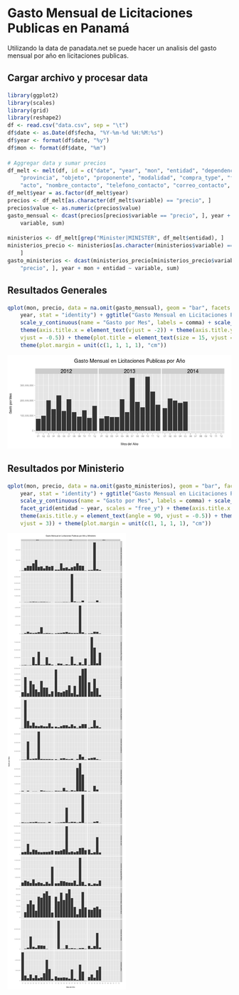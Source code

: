 # Gasto Mensual de Licitaciones Publicas en Panamá
Utilizando la data de panadata.net se puede hacer un analisis del gasto mensual por año en licitaciones publicas.


## Cargar archivo y procesar data

```r
library(ggplot2)
library(scales)
library(grid)
library(reshape2)
df <- read.csv("data.csv", sep = "\t")
df$date <- as.Date(df$fecha, "%Y-%m-%d %H:%M:%s")
df$year <- format(df$date, "%y")
df$mon <- format(df$date, "%m")

# Aggregar data y sumar precios
df_melt <- melt(df, id = c("date", "year", "mon", "entidad", "dependencia", 
    "provincia", "objeto", "proponente", "modalidad", "compra_type", "fecha", 
    "acto", "nombre_contacto", "telefono_contacto", "correo_contacto", "unidad"))
df_melt$year = as.factor(df_melt$year)
precios <- df_melt[as.character(df_melt$variable) == "precio", ]
precios$value <- as.numeric(precios$value)
gasto_mensual <- dcast(precios[precios$variable == "precio", ], year + mon ~ 
    variable, sum)

ministerios <- df_melt[grep("Minister|MINISTER", df_melt$entidad), ]
ministerios_precio <- ministerios[as.character(ministerios$variable) == "precio", 
    ]
gasto_ministerios <- dcast(ministerios_precio[ministerios_precio$variable == 
    "precio", ], year + mon + entidad ~ variable, sum)
```


## Resultados Generales

```r
qplot(mon, precio, data = na.omit(gasto_mensual), geom = "bar", facets = . ~ 
    year, stat = "identity") + ggtitle("Gasto Mensual en Licitaciones Publicas por Año") + 
    scale_y_continuous(name = "Gasto por Mes", labels = comma) + scale_x_discrete(name = "Mes del Año") + 
    theme(axis.title.x = element_text(vjust = -2)) + theme(axis.title.y = element_text(angle = 90, 
    vjust = -0.5)) + theme(plot.title = element_text(size = 15, vjust = 3)) + 
    theme(plot.margin = unit(c(1, 1, 1, 1), "cm"))
```

![plot of chunk gastomensual](figure/gastomensual.png) 

## Resultados por Ministerio

```r
qplot(mon, precio, data = na.omit(gasto_ministerios), geom = "bar", facets = entidad ~ 
    year, stat = "identity") + ggtitle("Gasto Mensual en Licitaciones Publicas por Año y Ministerio") + 
    scale_y_continuous(name = "Gasto por Mes", labels = comma) + scale_x_discrete(name = "Mes del Año") + 
    facet_grid(entidad ~ year, scales = "free_y") + theme(axis.title.x = element_text(vjust = -2)) + 
    theme(axis.title.y = element_text(angle = 90, vjust = -0.5)) + theme(plot.title = element_text(size = 15, 
    vjust = 3)) + theme(plot.margin = unit(c(1, 1, 1, 1), "cm"))
```

![plot of chunk gastomensualministerio](figure/gastomensualministerio.png) 

